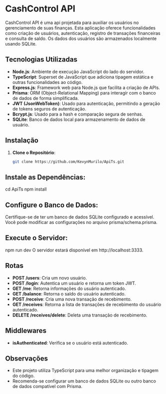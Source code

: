 # CashControl API

CashControl API é uma api projetada para auxiliar os usuários no gerenciamento de suas finanças. Esta aplicação oferece funcionalidades como criação de usuários, autenticação, registro de transações financeiras e consulta de saldo. Os dados dos usuários são armazenados localmente usando SQLite.

## Tecnologias Utilizadas

- **Node.js**: Ambiente de execução JavaScript do lado do servidor.
- **TypeScript**: Superset de JavaScript que adiciona tipagem estática e outras funcionalidades ao código.
- **Express.js**: Framework web para Node.js que facilita a criação de APIs.
- **Prisma**: ORM (Object-Relational Mapping) para interagir com o banco de dados de forma simplificada.
- **JWT (JsonWebToken)**: Usado para autenticação, permitindo a geração de tokens seguros de autenticação.
- **Bcrypt.js**: Usado para a hash e comparação segura de senhas.
- **SQLite**: Banco de dados local para armazenamento de dados de usuário.

## Instalação

1. **Clone o Repositório**:
   ```bash
   git clone https://github.com/KevynMurilo/ApiTs.git
   
## Instale as Dependências:
cd ApiTs
npm install

## Configure o Banco de Dados:
Certifique-se de ter um banco de dados SQLite configurado e acessível. Você pode modificar as configurações no arquivo prisma/schema.prisma.

## Execute o Servidor:
npm run dev
O servidor estará disponível em http://localhost:3333.

## Rotas
- **POST /users**: Cria um novo usuário.
- **POST /login**: Autentica um usuário e retorna um token JWT.
- **GET /me**: Retorna informações do usuário autenticado.
- **GET /balance**: Retorna o saldo do usuário autenticado.
- **POST /receive**: Cria uma nova transação de recebimento.
- **GET /receives**: Retorna a lista de transações de recebimento do usuário autenticado.
- **DELETE /receives/delete**: Deleta uma transação de recebimento.

## Middlewares
- **isAuthenticated**: Verifica se o usuário está autenticado.

## Observações
- Este projeto utiliza TypeScript para uma melhor organização e tipagem do código.
- Recomenda-se configurar um banco de dados SQLite ou outro banco de dados compatível com Prisma.
